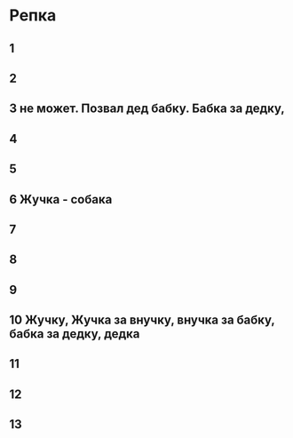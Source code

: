 # Репка
## 1
## 2
## 3 не может. Позвал дед бабку. Бабка за дедку, 
## 4
## 5
## 6 Жучка - собака
## 7
## 8
## 9
## 10 Жучку, Жучка за внучку, внучка за бабку, бабка за дедку, дедка
## 11
## 12
## 13
